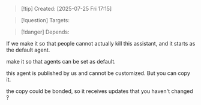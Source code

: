 
>[!tip] Created: [2025-07-25 Fri 17:15]

>[!question] Targets: 

>[!danger] Depends: 

If we make it so that people cannot actually kill this assistant, and it starts as the default agent.

make it so that agents can be set as default.

this agent is published by us and cannot be customized.  But you can copy it.

the copy could be bonded, so it receives updates that you haven't changed ?